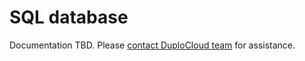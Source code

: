 # SQL database

Documentation TBD. Please [contact DuploCloud team](https://duplocloud.com/company/contact-us/) for assistance.
